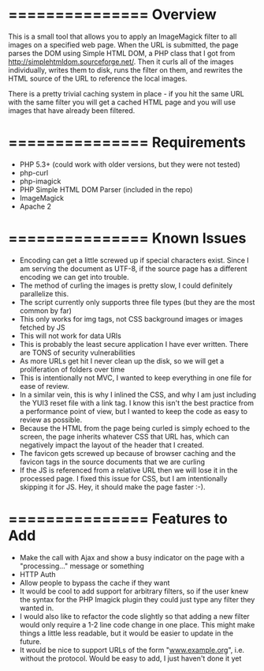 ===============
Overview
===============
This is a small tool that allows you to apply an ImageMagick filter to all images on a specified web page.  When the URL is submitted, the page parses the DOM using Simple HTML DOM, a PHP class that I got from http://simplehtmldom.sourceforge.net/.  Then it curls all of the images individually, writes them to disk, runs the filter on them, and rewrites the HTML source of the URL to reference the local images.

There is a pretty trivial caching system in place - if you hit the same URL with the same filter you will get a cached HTML page and you will use images that have already been filtered.


===============
Requirements
===============
* PHP 5.3+ (could work with older versions, but they were not tested)
* php-curl
* php-imagick
* PHP Simple HTML DOM Parser (included in the repo)
* ImageMagick
* Apache 2


===============
Known Issues
===============
* Encoding can get a little screwed up if special characters exist.  Since I am serving the document as UTF-8, if the source page has a different encoding we can get into trouble.
* The method of curling the images is pretty slow, I could definitely parallelize this.
* The script currently only supports three file types (but they are the most common by far)
* This only works for img tags, not CSS background images or images fetched by JS
* This will not work for data URIs
* This is probably the least secure application I have ever written.  There are TONS of security vulnerabilities
* As more URLs get hit I never clean up the disk, so we will get a proliferation of folders over time
* This is intentionally not MVC, I wanted to keep everything in one file for ease of review.
* In a similar vein, this is why I inlined the CSS, and why I am just including the YUI3 reset file with a link tag.  I know this isn't the best practice from a performance point of view, but I wanted to keep the code as easy to review as possible.
* Because the HTML from the page being curled is simply echoed to the screen, the page inherits whatever CSS that URL has, which can negatively impact the layout of the header that I created.
* The favicon gets screwed up because of browser caching and the favicon tags in the source documents that we are curling
* If the JS is referenced from a relative URL then we will lose it in the processed page. I fixed this issue for CSS, but I am intentionally skipping it for JS.  Hey, it should make the page faster :-).



===============
Features to Add
===============
* Make the call with Ajax and show a busy indicator on the page with a "processing..." message or something
* HTTP Auth
* Allow people to bypass the cache if they want
* It would be cool to add support for arbitrary filters, so if the user knew the syntax for the PHP Imagick plugin they could just type any filter they wanted in.
* I would also like to refactor the code slightly so that adding a new filter would only require a 1-2 line code change in one place.  This might make things a little less readable, but it would be easier to update in the future.
* It would be nice to support URLs of the form "www.example.org", i.e. without the protocol.  Would be easy to add, I just haven't done it yet
